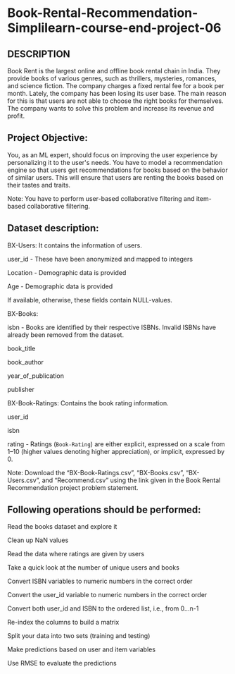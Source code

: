 # Book-Rental-Recommendation-Simplilearn-course-end-project-06


## DESCRIPTION

Book Rent is the largest online and offline book rental chain in India. They provide books of various genres, such as thrillers, mysteries, romances, and science fiction. The company charges a fixed rental fee for a book per month. Lately, the company has been losing its user base. The main reason for this is that users are not able to choose the right books for themselves. The company wants to solve this problem and increase its revenue and profit. 

## Project Objective:

You, as an ML expert, should focus on improving the user experience by personalizing it to the user's needs. You have to model a recommendation engine so that users get recommendations for books based on the behavior of similar users. This will ensure that users are renting the books based on their tastes and traits.

Note: You have to perform user-based collaborative filtering and item-based collaborative filtering.

## Dataset description:

BX-Users: It contains the information of users.

user_id - These have been anonymized and mapped to integers

Location - Demographic data is provided

Age - Demographic data is provided

If available, otherwise, these fields contain NULL-values.

 

BX-Books: 

isbn - Books are identified by their respective ISBNs. Invalid ISBNs have already been removed from the dataset.

book_title

book_author

year_of_publication

publisher


 

BX-Book-Ratings: Contains the book rating information. 

user_id

isbn

rating - Ratings (`Book-Rating`) are either explicit, expressed on a scale from 1–10 (higher values denoting higher appreciation), or implicit, expressed by 0.

 

Note: Download the “BX-Book-Ratings.csv”, “BX-Books.csv”, “BX-Users.csv”, and “Recommend.csv” using the link given in the Book Rental Recommendation project problem statement.

 

## Following operations should be performed:

Read the books dataset and explore it

Clean up NaN values

Read the data where ratings are given by users

Take a quick look at the number of unique users and books

Convert ISBN variables to numeric numbers in the correct order

Convert the user_id variable to numeric numbers in the correct order

Convert both user_id and ISBN to the ordered list, i.e., from 0...n-1

Re-index the columns to build a matrix

Split your data into two sets (training and testing)

Make predictions based on user and item variables

Use RMSE to evaluate the predictions

 
